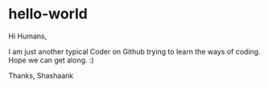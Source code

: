 # hello-world

Hi Humans,

I am just another typical Coder on Github trying to learn the ways of coding. Hope we can get along. :)

Thanks,
Shashaank
